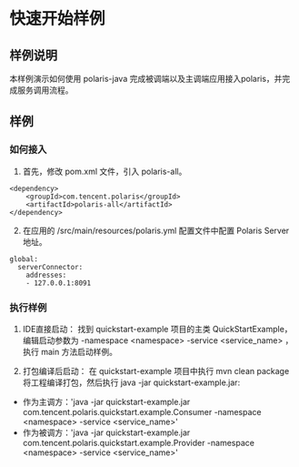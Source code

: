 # 快速开始样例

## 样例说明

本样例演示如何使用 polaris-java 完成被调端以及主调端应用接入polaris，并完成服务调用流程。

## 样例

### 如何接入

1. 首先，修改 pom.xml 文件，引入 polaris-all。
```
<dependency>
    <groupId>com.tencent.polaris</groupId>
    <artifactId>polaris-all</artifactId>
</dependency>
```

2. 在应用的 /src/main/resources/polaris.yml 配置文件中配置 Polaris Server 地址。
```
global:
  serverConnector:
    addresses:
    - 127.0.0.1:8091
```

### 执行样例

1. IDE直接启动：
找到 quickstart-example 项目的主类 QuickStartExample，编辑启动参数为 -namespace \<namespace\> -service \<service_name\> ，执行 main 方法启动样例。

2. 打包编译后启动：
在 quickstart-example 项目中执行 mvn clean package 将工程编译打包，然后执行 java -jar quickstart-example.jar:

 - 作为主调方：'java -jar quickstart-example.jar com.tencent.polaris.quickstart.example.Consumer  -namespace \<namespace\> -service \<service_name\>'
 - 作为被调方：'java -jar quickstart-example.jar com.tencent.polaris.quickstart.example.Provider  -namespace \<namespace\> -service \<service_name\>'
